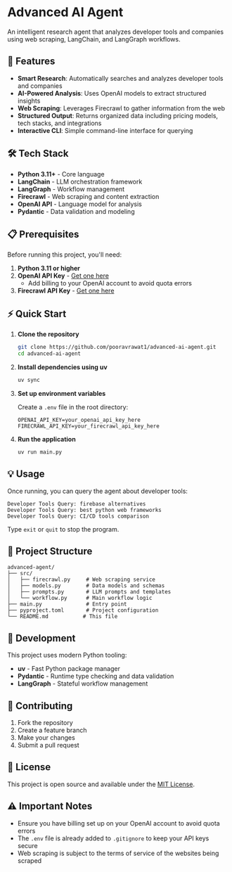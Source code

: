 # Advanced AI Agent

An intelligent research agent that analyzes developer tools and companies using web scraping, LangChain, and LangGraph workflows.

## 🚀 Features

- **Smart Research**: Automatically searches and analyzes developer tools and companies
- **AI-Powered Analysis**: Uses OpenAI models to extract structured insights
- **Web Scraping**: Leverages Firecrawl to gather information from the web
- **Structured Output**: Returns organized data including pricing models, tech stacks, and integrations
- **Interactive CLI**: Simple command-line interface for querying

## 🛠️ Tech Stack

- **Python 3.11+** - Core language
- **LangChain** - LLM orchestration framework
- **LangGraph** - Workflow management
- **Firecrawl** - Web scraping and content extraction
- **OpenAI API** - Language model for analysis
- **Pydantic** - Data validation and modeling

## 📋 Prerequisites

Before running this project, you'll need:

1. **Python 3.11 or higher**
2. **OpenAI API Key** - [Get one here](https://platform.openai.com/api-keys)
   - Add billing to your OpenAI account to avoid quota errors
3. **Firecrawl API Key** - [Get one here](https://firecrawl.dev/)

## ⚡ Quick Start

1. **Clone the repository**

   ```bash
   git clone https://github.com/pooravrawat1/advanced-ai-agent.git
   cd advanced-ai-agent
   ```

2. **Install dependencies using uv**

   ```bash
   uv sync
   ```

3. **Set up environment variables**

   Create a `.env` file in the root directory:

   ```env
   OPENAI_API_KEY=your_openai_api_key_here
   FIRECRAWL_API_KEY=your_firecrawl_api_key_here
   ```

4. **Run the application**
   ```bash
   uv run main.py
   ```

## 💡 Usage

Once running, you can query the agent about developer tools:

```
Developer Tools Query: firebase alternatives
Developer Tools Query: best python web frameworks
Developer Tools Query: CI/CD tools comparison
```

Type `exit` or `quit` to stop the program.

## 📁 Project Structure

```
advanced-agent/
├── src/
│   ├── firecrawl.py     # Web scraping service
│   ├── models.py        # Data models and schemas
│   ├── prompts.py       # LLM prompts and templates
│   └── workflow.py      # Main workflow logic
├── main.py              # Entry point
├── pyproject.toml       # Project configuration
└── README.md           # This file
```

## 🔧 Development

This project uses modern Python tooling:

- **uv** - Fast Python package manager
- **Pydantic** - Runtime type checking and data validation
- **LangGraph** - Stateful workflow management

## 🤝 Contributing

1. Fork the repository
2. Create a feature branch
3. Make your changes
4. Submit a pull request

## 📄 License

This project is open source and available under the [MIT License](LICENSE).

## ⚠️ Important Notes

- Ensure you have billing set up on your OpenAI account to avoid quota errors
- The `.env` file is already added to `.gitignore` to keep your API keys secure
- Web scraping is subject to the terms of service of the websites being scraped
